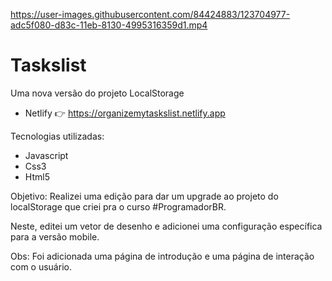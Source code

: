 

https://user-images.githubusercontent.com/84424883/123704977-adc5f080-d83c-11eb-8130-4995316359d1.mp4



# Taskslist
Uma nova versão do projeto LocalStorage

- Netlify 👉 https://organizemytaskslist.netlify.app


Tecnologias utilizadas:

- Javascript
- Css3
- Html5

Objetivo:
Realizei uma edição para dar um upgrade ao projeto do localStorage que criei pra o curso #ProgramadorBR.

Neste, editei um vetor de desenho e adicionei uma configuração específica para a versão mobile.

Obs: Foi adicionada uma página de introdução e uma página de interação com o usuário.






